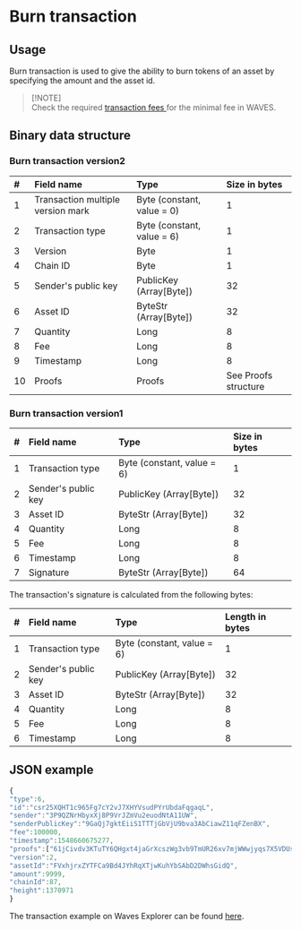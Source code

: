 # Burn transaction

## Usage

Burn transaction is used to give the ability to burn tokens of an asset by specifying the amount and the asset id.

> \[!NOTE\]  
> Check the required [transaction fees ](/waves-blockchain/waves-transactions/transactions-fees.md)for the minimal fee in WAVES.

## Binary data structure

### Burn transaction version2

| \# | Field name | Type | Size in bytes |
| :--- | :--- | :--- | :--- |
| 1 | Transaction multiple version mark | Byte \(constant, value = 0\) | 1 |
| 2 | Transaction type | Byte \(constant, value = 6\) | 1 |
| 3 | Version | Byte | 1 |
| 4 | Chain ID | Byte | 1 |
| 5 | Sender's public key | PublicKey \(Array\[Byte\]\) | 32 |
| 6 | Asset ID | ByteStr \(Array\[Byte\]\) | 32 |
| 7 | Quantity | Long | 8 |
| 8 | Fee | Long | 8 |
| 9 | Timestamp | Long | 8 |
| 10 | Proofs | Proofs | See Proofs structure |

### Burn transaction version1

| \# | Field name | Type | Size in bytes |
| :--- | :--- | :--- | :--- |
| 1 | Transaction type | Byte \(constant, value = 6\) | 1 |
| 2 | Sender's public key | PublicKey \(Array\[Byte\]\) | 32 |
| 3 | Asset ID | ByteStr \(Array\[Byte\]\) | 32 |
| 4 | Quantity | Long | 8 |
| 5 | Fee | Long | 8 |
| 6 | Timestamp | Long | 8 |
| 7 | Signature | ByteStr \(Array\[Byte\]\) | 64 |

The transaction's signature is calculated from the following bytes:

| \# | Field name | Type | Length in bytes |
| :--- | :--- | :--- | :--- |
| 1 | Transaction type | Byte \(constant, value = 6\) | 1 |
| 2 | Sender's public key | PublicKey \(Array\[Byte\]\) | 32 |
| 3 | Asset ID | ByteStr \(Array\[Byte\]\) | 32 |
| 4 | Quantity | Long | 8 |
| 5 | Fee | Long | 8 |
| 6 | Timestamp | Long | 8 |

## JSON example

```js
{
"type":6,
"id":"csr25XQHT1c965Fg7cY2vJ7XHYVsudPYrUbdaFqgaqL",
"sender":"3P9QZNrHbyxXj8P9VrJZmVu2euodNtA11UW",
"senderPublicKey":"9GaQj7gktEiiS1TTTjGbVjU9bva3AbCiawZ11qFZenBX",
"fee":100000,
"timestamp":1548660675277,
"proofs":["61jCivdv3KTuTY6QHgxt4jaGrXcszWg3vb9TmUR26xv7mjWWwjyqs7X5VDUs9c2ksndaPogmdunHDdjWCuG1GGhh"],
"version":2,
"assetId":"FVxhjrxZYTFCa9Bd4JYhRqXTjwKuhYbSAbD2DWhsGidQ",
"amount":9999,
"chainId":87,
"height":1370971
}
```

The transaction example on Waves Explorer can be found [here](https://wavesexplorer.com/tx/csr25XQHT1c965Fg7cY2vJ7XHYVsudPYrUbdaFqgaqL).

